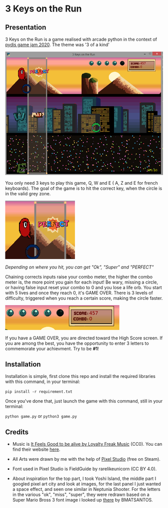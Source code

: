 # 3 Keys on the Run

## Presentation
3 Keys on the Run is a game realised with arcade python in the context of [pydis game jam 2020](https://pythondiscord.com/pages/events/game-jam-2020/).
The theme was '3 of a kind'

![A game to surpass Metal Gear](ressources/Screenshot_full.png)

You only need 3 keys to play this game, Q, W and E ( A, Z and E for french keyboards).
The goal of the game is to hit the correct key, when the circle is in the valid grey zone.

![An impressive performance](ressources/Screenshot_valid.png)

*Depending on where you hit, you can get "Ok", "Super" and "PERFECT"*

Chaining corrects inputs raise your combo meter, the higher the combo meter is, the more point you gain for each input!
Be wary, missing a circle, or having false input reset your combo to 0 and you lose a life orb. You start with 5 lives and
once they reach 0, it's GAME OVER. There is 3 levels of difficulty, triggered when you reach a certain score, making the
circle faster. 

![Life and Blood of the Gamer](ressources/Screenshot_life.png)

If you have a GAME OVER, you are directed toward the High Score screen. If you are among the best, 
you have the opportunity to enter 3 letters to commemorate your achievment. Try to be **#1**!

## Installation 

Installation is simple, first clone this repo and install the required libraries with this command, in your terminal:

```pip install -r requirement.txt```

Once you've done that, just launch the game with this command, still in your terminal:

```python game.py``` or ``python3 game.py``

## Credits
- Music is [It Feels Good to be alive by Loyalty Freak Music](https://freemusicarchive.org/music/Loyalty_Freak_Music) (CC0).
You can find their website [here](https://loyaltyfreakmusic.com/).

- All Arts were drawn by me with the help of [Pixel Studio](https://store.steampowered.com/app/1204050/Pixel_Studio_for_pixel_art/) 
(free on Steam).

- Font used in Pixel Studio is FieldGuide by rarelikeunicorn (CC BY 4.0).

- About inspiration for the top part, I took Yoshi Island, the middle part I googled pixel art city and look at images, 
for the last panel I just wanted a space effect, and seen one similar in Neptunia Shooter.
For the letters in the various "ok", "miss", "super", they were redrawn based on a Super Mario Bross 3 font image i
looked up [there](https://www.supermariobrosx.org/forums/viewtopic.php?t=16186) by BMATSANTOS.